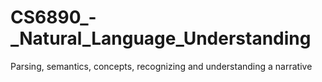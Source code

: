 CS6890_-_Natural_Language_Understanding
=======================================

Parsing, semantics, concepts, recognizing and understanding a narrative